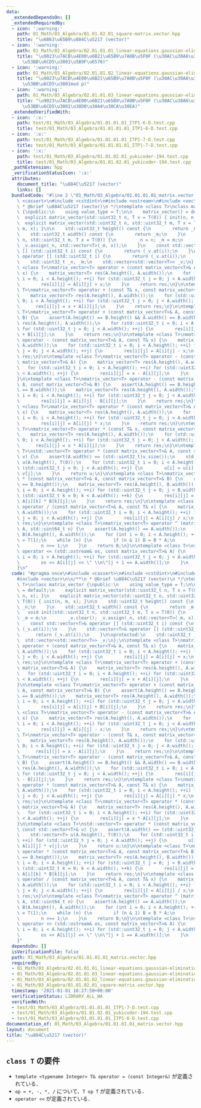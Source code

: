 ```yaml
---
data:
  _extendedDependsOn: []
  _extendedRequiredBy:
  - icon: ':warning:'
    path: 01_Math/03_Algebra/01.01.02.01_square-matrix.vector.hpp
    title: "\u6B63\u65B9\u884C\u5217 (vector)"
  - icon: ':warning:'
    path: 01_Math/03_Algebra/02.01.01.01_linear-equations.gaussian-elimination.floating-point.hpp
    title: "\u9023\u7ACB\u4E00\u6B21\u65B9\u7A0B\u5F0F (\u30AC\u30A6\u30B9\u306E\u6D88\
      \u53BB\u6CD5\u3001\u5B9F\u6570)"
  - icon: ':warning:'
    path: 01_Math/03_Algebra/02.01.01.02_linear-equations.gaussian-elimination.modp.hpp
    title: "\u9023\u7ACB\u4E00\u6B21\u65B9\u7A0B\u5F0F (\u30AC\u30A6\u30B9\u306E\u6D88\
      \u53BB\u6CD5\u3001mod p)"
  - icon: ':warning:'
    path: 01_Math/03_Algebra/02.01.01.03_linear-equations.gaussian-elimination.binary.hpp
    title: "\u9023\u7ACB\u4E00\u6B21\u65B9\u7A0B\u5F0F (\u30AC\u30A6\u30B9\u306E\u6D88\
      \u53BB\u6CD5\u3001\u30D0\u30A4\u30CA\u30EA)"
  _extendedVerifiedWith:
  - icon: ':x:'
    path: test/01_Math/03_Algebra/01.01.01.01_ITP1-6-D.test.cpp
    title: test/01_Math/03_Algebra/01.01.01.01_ITP1-6-D.test.cpp
  - icon: ':x:'
    path: test/01_Math/03_Algebra/01.01.01.01_ITP1-7-D.test.cpp
    title: test/01_Math/03_Algebra/01.01.01.01_ITP1-7-D.test.cpp
  - icon: ':x:'
    path: test/01_Math/03_Algebra/01.01.02.01_yukicoder-194.test.cpp
    title: test/01_Math/03_Algebra/01.01.02.01_yukicoder-194.test.cpp
  _pathExtension: hpp
  _verificationStatusIcon: ':x:'
  attributes:
    document_title: "\u884C\u5217 (vector)"
    links: []
  bundledCode: "#line 2 \"01_Math/03_Algebra/01.01.01.01_matrix.vector.hpp\"\n#include\
    \ <cassert>\n#include <cstdint>\n#include <ostream>\n#include <vector>\n\n/**\n\
    \ * @brief \u884C\u5217 (vector)\n */\ntemplate <class T>\nclass matrix_vector\
    \ {\npublic:\n    using value_type = T;\n\n    matrix_vector() = default;\n  \
    \  explicit matrix_vector(std::uint32_t n, T x = T(0)) { init(n, n, x); }\n  \
    \  explicit matrix_vector(std::uint32_t n, std::uint32_t m, T x = T(0)) { init(n,\
    \ m, x); }\n\n    std::uint32_t height() const {\n        return _n;\n    }\n\
    \    std::uint32_t width() const {\n        return _m;\n    }\n    void init(std::uint32_t\
    \ n, std::uint32_t m, T x = T(0)) {\n        _n = n; _m = m;\n        _v.clear();\
    \ _v.assign(_n, std::vector<T>(_m, x));\n    }\n    const std::vector<T>& operator\
    \ [] (std::uint32_t i) const {\n        return (_v.at(i));\n    }\n    std::vector<T>&\
    \ operator [] (std::uint32_t i) {\n        return (_v.at(i));\n    }\n\nprotected:\n\
    \    std::uint32_t _n, _m;\n    std::vector<std::vector<T>> _v;\n};\n\ntemplate\
    \ <class T>\nmatrix_vector<T> operator + (const matrix_vector<T>& A, const T&\
    \ x) {\n    matrix_vector<T> res(A.height(), A.width());\n    for (std::uint32_t\
    \ i = 0; i < A.height(); ++i) for (std::uint32_t j = 0; j < A.width(); ++j) {\n\
    \        res[i][j] = A[i][j] + x;\n    }\n    return res;\n}\n\ntemplate <class\
    \ T>\nmatrix_vector<T> operator + (const T& x, const matrix_vector<T>& A) {\n\
    \    matrix_vector<T> res(A.height(), A.width());\n    for (std::uint32_t i =\
    \ 0; i < A.height(); ++i) for (std::uint32_t j = 0; j < A.width(); ++j) {\n  \
    \      res[i][j] = x + A[i][j];\n    }\n    return res;\n}\n\ntemplate <class\
    \ T>\nmatrix_vector<T> operator + (const matrix_vector<T>& A, const matrix_vector<T>&\
    \ B) {\n    assert(A.height() == B.height() && A.width() == B.width());\n    matrix_vector<T>\
    \ res(A.height(), A.width());\n    for (std::uint32_t i = 0; i < A.height(); ++i)\
    \ for (std::uint32_t j = 0; j < A.width(); ++j) {\n        res[i][j] = A[i][j]\
    \ + B[i][j];\n    }\n    return res;\n}\n\ntemplate <class T>\nmatrix_vector<T>\
    \ operator - (const matrix_vector<T>& A, const T& x) {\n    matrix_vector<T> res(A.height(),\
    \ A.width());\n    for (std::uint32_t i = 0; i < A.height(); ++i) for (std::uint32_t\
    \ j = 0; j < A.width(); ++j) {\n        res[i][j] = A[i][j] - x;\n    }\n    return\
    \ res;\n}\n\ntemplate <class T>\nmatrix_vector<T> operator - (const T& x, const\
    \ matrix_vector<T>& A) {\n    matrix_vector<T> res(A.height(), A.width());\n \
    \   for (std::uint32_t i = 0; i < A.height(); ++i) for (std::uint32_t j = 0; j\
    \ < A.width(); ++j) {\n        res[i][j] = x - A[i][j];\n    }\n    return res;\n\
    }\n\ntemplate <class T>\nmatrix_vector<T> operator - (const matrix_vector<T>&\
    \ A, const matrix_vector<T>& B) {\n    assert(A.height() == B.height() && A.width()\
    \ == B.width());\n    matrix_vector<T> res(A.height(), A.width());\n    for (std::uint32_t\
    \ i = 0; i < A.height(); ++i) for (std::uint32_t j = 0; j < A.width(); ++j) {\n\
    \        res[i][j] = A[i][j] - B[i][j];\n    }\n    return res;\n}\n\ntemplate\
    \ <class T>\nmatrix_vector<T> operator * (const matrix_vector<T>& A, const T&\
    \ x) {\n    matrix_vector<T> res(A.height(), A.width());\n    for (std::uint32_t\
    \ i = 0; i < A.height(); ++i) for (std::uint32_t j = 0; j < A.width(); ++j) {\n\
    \        res[i][j] = A[i][j] * x;\n    }\n    return res;\n}\n\ntemplate <class\
    \ T>\nmatrix_vector<T> operator * (const T& x, const matrix_vector<T>& A) {\n\
    \    matrix_vector<T> res(A.height(), A.width());\n    for (std::uint32_t i =\
    \ 0; i < A.height(); ++i) for (std::uint32_t j = 0; j < A.width(); ++j) {\n  \
    \      res[i][j] = x * A[i][j];\n    }\n    return res;\n}\n\ntemplate <class\
    \ T>\nstd::vector<T> operator * (const matrix_vector<T>& A, const std::vector<T>&\
    \ v) {\n    assert(A.width() == (std::uint32_t)v.size());\n    std::vector<T>\
    \ u(A.height(), T(0));\n    for (std::uint32_t i = 0; i < A.height(); ++i) for\
    \ (std::uint32_t j = 0; j < A.width(); ++j) {\n        u[i] = u[i] + A[i][j] *\
    \ v[j];\n    }\n    return u;\n}\n\ntemplate <class T>\nmatrix_vector<T> operator\
    \ * (const matrix_vector<T>& A, const matrix_vector<T>& B) {\n    assert(A.width()\
    \ == B.height());\n    matrix_vector<T> res(A.height(), B.width());\n    for (std::uint32_t\
    \ i = 0; i < A.height(); ++i) for (std::uint32_t j = 0; j < B.width(); ++j) for\
    \ (std::uint32_t k = 0; k < A.width(); ++k) {\n        res[i][j] = res[i][j] +\
    \ A[i][k] * B[k][j];\n    }\n    return res;\n}\n\ntemplate <class T>\nmatrix_vector<T>\
    \ operator / (const matrix_vector<T>& A, const T& x) {\n    matrix_vector<T> res(A.height(),\
    \ A.width());\n    for (std::uint32_t i = 0; i < A.height(); ++i) for (std::uint32_t\
    \ j = 0; j < A.width(); ++j) {\n        res[i][j] = A[i][j] / x;\n    }\n    return\
    \ res;\n}\n\ntemplate <class T>\nmatrix_vector<T> operator ^ (matrix_vector<T>\
    \ A, std::uint64_t n) {\n    assert(A.height() == A.width());\n    matrix_vector<T>\
    \ B(A.height(), A.width());\n    for (int i = 0; i < A.height(); ++i) B[i][i]\
    \ = T(1);\n    while (n) {\n        if (n & 1) B = B * A;\n        A = A * A;\n\
    \        n >>= 1;\n    }\n    return B;\n}\n\ntemplate <class T>\nstd::ostream&\
    \ operator << (std::ostream& os, const matrix_vector<T>& A) {\n    for (std::uint32_t\
    \ i = 0; i < A.height(); ++i) for (std::uint32_t j = 0; j < A.width(); ++j) {\n\
    \        os << A[i][j] << \" \\n\"[j + 1 == A.width()];\n    }\n    return os;\n\
    }\n"
  code: "#pragma once\n#include <cassert>\n#include <cstdint>\n#include <ostream>\n\
    #include <vector>\n\n/**\n * @brief \u884C\u5217 (vector)\n */\ntemplate <class\
    \ T>\nclass matrix_vector {\npublic:\n    using value_type = T;\n\n    matrix_vector()\
    \ = default;\n    explicit matrix_vector(std::uint32_t n, T x = T(0)) { init(n,\
    \ n, x); }\n    explicit matrix_vector(std::uint32_t n, std::uint32_t m, T x =\
    \ T(0)) { init(n, m, x); }\n\n    std::uint32_t height() const {\n        return\
    \ _n;\n    }\n    std::uint32_t width() const {\n        return _m;\n    }\n \
    \   void init(std::uint32_t n, std::uint32_t m, T x = T(0)) {\n        _n = n;\
    \ _m = m;\n        _v.clear(); _v.assign(_n, std::vector<T>(_m, x));\n    }\n\
    \    const std::vector<T>& operator [] (std::uint32_t i) const {\n        return\
    \ (_v.at(i));\n    }\n    std::vector<T>& operator [] (std::uint32_t i) {\n  \
    \      return (_v.at(i));\n    }\n\nprotected:\n    std::uint32_t _n, _m;\n  \
    \  std::vector<std::vector<T>> _v;\n};\n\ntemplate <class T>\nmatrix_vector<T>\
    \ operator + (const matrix_vector<T>& A, const T& x) {\n    matrix_vector<T> res(A.height(),\
    \ A.width());\n    for (std::uint32_t i = 0; i < A.height(); ++i) for (std::uint32_t\
    \ j = 0; j < A.width(); ++j) {\n        res[i][j] = A[i][j] + x;\n    }\n    return\
    \ res;\n}\n\ntemplate <class T>\nmatrix_vector<T> operator + (const T& x, const\
    \ matrix_vector<T>& A) {\n    matrix_vector<T> res(A.height(), A.width());\n \
    \   for (std::uint32_t i = 0; i < A.height(); ++i) for (std::uint32_t j = 0; j\
    \ < A.width(); ++j) {\n        res[i][j] = x + A[i][j];\n    }\n    return res;\n\
    }\n\ntemplate <class T>\nmatrix_vector<T> operator + (const matrix_vector<T>&\
    \ A, const matrix_vector<T>& B) {\n    assert(A.height() == B.height() && A.width()\
    \ == B.width());\n    matrix_vector<T> res(A.height(), A.width());\n    for (std::uint32_t\
    \ i = 0; i < A.height(); ++i) for (std::uint32_t j = 0; j < A.width(); ++j) {\n\
    \        res[i][j] = A[i][j] + B[i][j];\n    }\n    return res;\n}\n\ntemplate\
    \ <class T>\nmatrix_vector<T> operator - (const matrix_vector<T>& A, const T&\
    \ x) {\n    matrix_vector<T> res(A.height(), A.width());\n    for (std::uint32_t\
    \ i = 0; i < A.height(); ++i) for (std::uint32_t j = 0; j < A.width(); ++j) {\n\
    \        res[i][j] = A[i][j] - x;\n    }\n    return res;\n}\n\ntemplate <class\
    \ T>\nmatrix_vector<T> operator - (const T& x, const matrix_vector<T>& A) {\n\
    \    matrix_vector<T> res(A.height(), A.width());\n    for (std::uint32_t i =\
    \ 0; i < A.height(); ++i) for (std::uint32_t j = 0; j < A.width(); ++j) {\n  \
    \      res[i][j] = x - A[i][j];\n    }\n    return res;\n}\n\ntemplate <class\
    \ T>\nmatrix_vector<T> operator - (const matrix_vector<T>& A, const matrix_vector<T>&\
    \ B) {\n    assert(A.height() == B.height() && A.width() == B.width());\n    matrix_vector<T>\
    \ res(A.height(), A.width());\n    for (std::uint32_t i = 0; i < A.height(); ++i)\
    \ for (std::uint32_t j = 0; j < A.width(); ++j) {\n        res[i][j] = A[i][j]\
    \ - B[i][j];\n    }\n    return res;\n}\n\ntemplate <class T>\nmatrix_vector<T>\
    \ operator * (const matrix_vector<T>& A, const T& x) {\n    matrix_vector<T> res(A.height(),\
    \ A.width());\n    for (std::uint32_t i = 0; i < A.height(); ++i) for (std::uint32_t\
    \ j = 0; j < A.width(); ++j) {\n        res[i][j] = A[i][j] * x;\n    }\n    return\
    \ res;\n}\n\ntemplate <class T>\nmatrix_vector<T> operator * (const T& x, const\
    \ matrix_vector<T>& A) {\n    matrix_vector<T> res(A.height(), A.width());\n \
    \   for (std::uint32_t i = 0; i < A.height(); ++i) for (std::uint32_t j = 0; j\
    \ < A.width(); ++j) {\n        res[i][j] = x * A[i][j];\n    }\n    return res;\n\
    }\n\ntemplate <class T>\nstd::vector<T> operator * (const matrix_vector<T>& A,\
    \ const std::vector<T>& v) {\n    assert(A.width() == (std::uint32_t)v.size());\n\
    \    std::vector<T> u(A.height(), T(0));\n    for (std::uint32_t i = 0; i < A.height();\
    \ ++i) for (std::uint32_t j = 0; j < A.width(); ++j) {\n        u[i] = u[i] +\
    \ A[i][j] * v[j];\n    }\n    return u;\n}\n\ntemplate <class T>\nmatrix_vector<T>\
    \ operator * (const matrix_vector<T>& A, const matrix_vector<T>& B) {\n    assert(A.width()\
    \ == B.height());\n    matrix_vector<T> res(A.height(), B.width());\n    for (std::uint32_t\
    \ i = 0; i < A.height(); ++i) for (std::uint32_t j = 0; j < B.width(); ++j) for\
    \ (std::uint32_t k = 0; k < A.width(); ++k) {\n        res[i][j] = res[i][j] +\
    \ A[i][k] * B[k][j];\n    }\n    return res;\n}\n\ntemplate <class T>\nmatrix_vector<T>\
    \ operator / (const matrix_vector<T>& A, const T& x) {\n    matrix_vector<T> res(A.height(),\
    \ A.width());\n    for (std::uint32_t i = 0; i < A.height(); ++i) for (std::uint32_t\
    \ j = 0; j < A.width(); ++j) {\n        res[i][j] = A[i][j] / x;\n    }\n    return\
    \ res;\n}\n\ntemplate <class T>\nmatrix_vector<T> operator ^ (matrix_vector<T>\
    \ A, std::uint64_t n) {\n    assert(A.height() == A.width());\n    matrix_vector<T>\
    \ B(A.height(), A.width());\n    for (int i = 0; i < A.height(); ++i) B[i][i]\
    \ = T(1);\n    while (n) {\n        if (n & 1) B = B * A;\n        A = A * A;\n\
    \        n >>= 1;\n    }\n    return B;\n}\n\ntemplate <class T>\nstd::ostream&\
    \ operator << (std::ostream& os, const matrix_vector<T>& A) {\n    for (std::uint32_t\
    \ i = 0; i < A.height(); ++i) for (std::uint32_t j = 0; j < A.width(); ++j) {\n\
    \        os << A[i][j] << \" \\n\"[j + 1 == A.width()];\n    }\n    return os;\n\
    }"
  dependsOn: []
  isVerificationFile: false
  path: 01_Math/03_Algebra/01.01.01.01_matrix.vector.hpp
  requiredBy:
  - 01_Math/03_Algebra/02.01.01.01_linear-equations.gaussian-elimination.floating-point.hpp
  - 01_Math/03_Algebra/02.01.01.03_linear-equations.gaussian-elimination.binary.hpp
  - 01_Math/03_Algebra/02.01.01.02_linear-equations.gaussian-elimination.modp.hpp
  - 01_Math/03_Algebra/01.01.02.01_square-matrix.vector.hpp
  timestamp: '2021-01-01 16:27:58+00:00'
  verificationStatus: LIBRARY_ALL_WA
  verifiedWith:
  - test/01_Math/03_Algebra/01.01.01.01_ITP1-7-D.test.cpp
  - test/01_Math/03_Algebra/01.01.02.01_yukicoder-194.test.cpp
  - test/01_Math/03_Algebra/01.01.01.01_ITP1-6-D.test.cpp
documentation_of: 01_Math/03_Algebra/01.01.01.01_matrix.vector.hpp
layout: document
title: "\u884C\u5217 (vector)"
---
```


## `class T` の要件

- `template <typename Integer> T& operator = (const Integer&)` が定義されている．
- `op = +, -, *, /` について、`T op T` が定義されている．
- `operator <<` が定義されている．